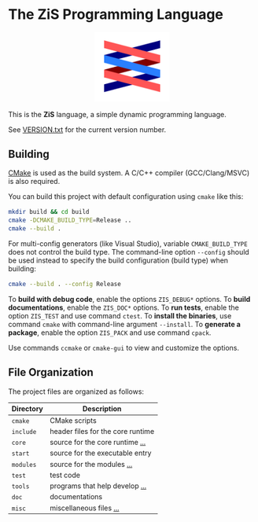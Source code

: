 # The ZiS Programming Language

<!-- ![](misc/logo.svg) -->

<div align="center">
<img src="misc/logo.svg" width="30%"/>
</div>

This is the **ZiS** language,
a simple dynamic programming language.

See [VERSION.txt](VERSION.txt) for the current version number.

## Building

[CMake](https://cmake.org/) is used as the build system.
A C/C++ compiler (GCC/Clang/MSVC) is also required.

You can build this project with default configuration using `cmake` like this:

```sh
mkdir build && cd build
cmake -DCMAKE_BUILD_TYPE=Release ..
cmake --build .
```

For multi-config generators (like Visual Studio),
variable `CMAKE_BUILD_TYPE` does not control the build type.
The command-line option `--config` should be used instead
to specify the build configuration (build type) when building:

```sh
cmake --build . --config Release
```

To **build with debug code**, enable the options `ZIS_DEBUG*` options.
To **build documentations**, enable the `ZIS_DOC*` options.
To **run tests**, enable the option `ZIS_TEST` and use command `ctest`.
To **install the binaries**, use command `cmake` with command-line argument `--install`.
To **generate a package**, enable the option `ZIS_PACK` and use command `cpack`.

Use commands `ccmake` or `cmake-gui` to view and customize the options.

## File Organization

The project files are organized as follows:

| Directory | Description                                       |
|-----------|---------------------------------------------------|
| `cmake`   | CMake scripts                                     |
| `include` | header files for the core runtime                 |
| `core`    | source for the core runtime [...](core/README.md) |
| `start`   | source for the executable entry                   |
| `modules` | source for the modules [...](modules/README.md)   |
| `test`    | test code                                         |
| `tools`   | programs that help develop [...](tools/README.md) |
| `doc`     | documentations                                    |
| `misc`    | miscellaneous files [...](misc/README.md)         |

